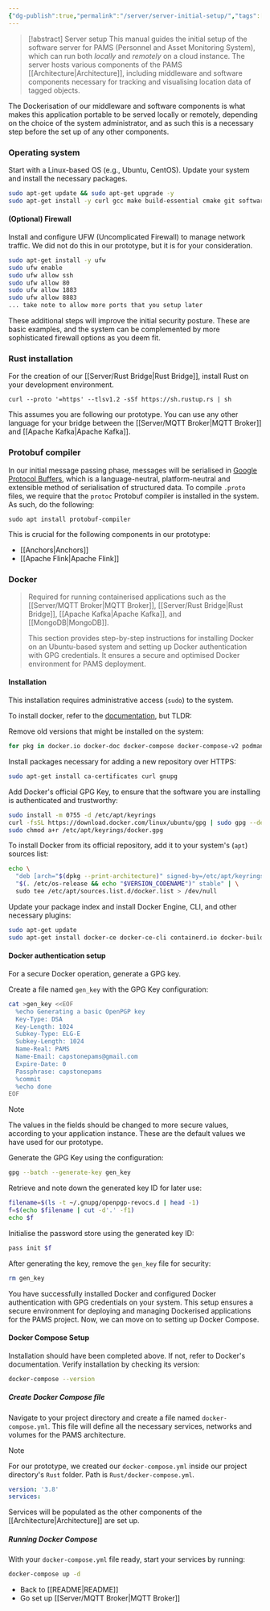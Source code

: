 ```yaml
---
{"dg-publish":true,"permalink":"/server/server-initial-setup/","tags":["archi","middleware","software"]}
---
```


> [!abstract] Server setup
> This manual guides the initial setup of the software server for PAMS (Personnel and Asset Monitoring System), which can run both *locally* and *remotely* on a cloud instance. The server hosts various components of the PAMS [[Architecture\|Architecture]], including middleware and software components necessary for tracking and visualising location data of tagged objects.

The Dockerisation of our middleware and software components is what makes this application portable to be served locally or remotely, depending on the choice of the system administrator, and as such this is a necessary step before the set up of any other components.

### Operating system

Start with a Linux-based OS (e.g., Ubuntu, CentOS). Update your system and install the necessary packages.

```bash
sudo apt-get update && sudo apt-get upgrade -y
sudo apt-get install -y curl gcc make build-essential cmake git software-properties-common net-tools
```

#### (Optional) Firewall

Install and configure UFW (Uncomplicated Firewall) to manage network traffic. We did not do this in our prototype, but it is for your consideration.

```bash
sudo apt-get install -y ufw
sudo ufw enable
sudo ufw allow ssh
sudo ufw allow 80
sudo ufw allow 1883
sudo ufw allow 8883
... take note to allow more ports that you setup later
```

These additional steps will improve the initial security posture. These are basic examples, and the system can be complemented by more sophisticated firewall options as you deem fit.

### Rust installation

For the creation of our [[Server/Rust Bridge\|Rust Bridge]], install Rust on your development environment.

```shell
curl --proto '=https' --tlsv1.2 -sSf https://sh.rustup.rs | sh
```

This assumes you are following our prototype. You can use any other language for your bridge between the [[Server/MQTT Broker\|MQTT Broker]] and [[Apache Kafka\|Apache Kafka]].

### Protobuf compiler

In our initial message passing phase, messages will be serialised in [Google Protocol Buffers](https://protobuf.dev), which is a language-neutral, platform-neutral and extensible method of serialisation of structured data. To compile `.proto` files, we require that the `protoc` Protobuf compiler is installed in the system. As such, do the following:

```shell
sudo apt install protobuf-compiler
```

This is crucial for the following components in our prototype:
- [[Anchors\|Anchors]]
- [[Apache Flink\|Apache Flink]]

### Docker

> Required for running containerised applications such as the [[Server/MQTT Broker\|MQTT Broker]], [[Server/Rust Bridge\|Rust Bridge]], [[Apache Kafka\|Apache Kafka]], and [[MongoDB\|MongoDB]].
> 
> This section provides step-by-step instructions for installing Docker on an Ubuntu-based system and setting up Docker authentication with GPG credentials. It ensures a secure and optimised Docker environment for PAMS deployment.

#### Installation

This installation requires administrative access (`sudo`) to the system.

To install docker, refer to the [documentation](https://docs.docker.com/engine/install/ubuntu/), but TLDR:

Remove old versions that might be installed on the system:

```bash
for pkg in docker.io docker-doc docker-compose docker-compose-v2 podman-docker containerd runc; do sudo apt-get remove $pkg; done
```

Install packages necessary for adding a new repository over HTTPS:

```bash
sudo apt-get install ca-certificates curl gnupg
```

Add Docker's official GPG Key, to ensure that the software you are installing is authenticated and trustworthy:

```bash
sudo install -m 0755 -d /etc/apt/keyrings
curl -fsSL https://download.docker.com/linux/ubuntu/gpg | sudo gpg --dearmor -o /etc/apt/keyrings/docker.gpg
sudo chmod a+r /etc/apt/keyrings/docker.gpg
```

To install Docker from its official repository, add it to your system's (`apt`) sources list:

```bash
echo \
  "deb [arch="$(dpkg --print-architecture)" signed-by=/etc/apt/keyrings/docker.gpg] https://download.docker.com/linux/ubuntu \
  "$(. /etc/os-release && echo "$VERSION_CODENAME")" stable" | \
  sudo tee /etc/apt/sources.list.d/docker.list > /dev/null
```

Update your package index and install Docker Engine, CLI, and other necessary plugins:

```bash
sudo apt-get update
sudo apt-get install docker-ce docker-ce-cli containerd.io docker-buildx-plugin docker-compose-plugin
```

#### Docker authentication setup

For a secure Docker operation, generate a GPG key.

Create a file named `gen_key` with the GPG Key configuration:

```bash
cat >gen_key <<EOF
  %echo Generating a basic OpenPGP key
  Key-Type: DSA
  Key-Length: 1024
  Subkey-Type: ELG-E
  Subkey-Length: 1024
  Name-Real: PAMS
  Name-Email: capstonepams@gmail.com
  Expire-Date: 0
  Passphrase: capstonepams
  %commit
  %echo done
EOF
```

> [!note]
> The values in the fields should be changed to more secure values, according to your application instance. These are the default values we have used for our prototype.

Generate the GPG Key using the configuration:

```bash
gpg --batch --generate-key gen_key
```


Retrieve and note down the generated key ID for later use:

```bash
filename=$(ls -t ~/.gnupg/openpgp-revocs.d | head -1)
f=$(echo $filename | cut -d'.' -f1)
echo $f
```

Initialise the password store using the generated key ID:

```bash
pass init $f
```

After generating the key, remove the `gen_key` file for security:

```bash
rm gen_key
```

You have successfully installed Docker and configured Docker authentication with GPG credentials on your system. This setup ensures a secure environment for deploying and managing Dockerised applications for the PAMS project. Now, we can move on to setting up Docker Compose.

#### Docker Compose Setup

Installation should have been completed above. If not, refer to Docker's documentation. Verify installation by checking its version:

```bash
docker-compose --version
```

##### Create Docker Compose file

Navigate to your project directory and create a file named `docker-compose.yml`. This file will define all the necessary services, networks and volumes for the PAMS architecture.

> [!note]
> For our prototype, we created our `docker-compose.yml` inside our project directory's `Rust` folder. Path is `Rust/docker-compose.yml`.

```yml
version: '3.8'
services:
```

Services will be populated as the other components of the [[Architecture\|Architecture]] are set up.

##### Running Docker Compose

With your `docker-compose.yml` file ready, start your services by running:

```bash
docker-compose up -d
```


- Back to [[README\|README]]
- Go set up [[Server/MQTT Broker\|MQTT Broker]]